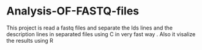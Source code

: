 # Analysis-OF-FASTQ-files
This project is read a fastq files and separate the Ids lines and the description lines in separated files using C in very fast way .
Also it visalize the results using R
